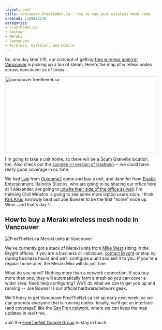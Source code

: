 ```yaml
--- 
layout: post
title: Vancouver.FreeTheNet.Ca - how to buy your wireless mesh node
created: 1189813246
categories: 
- FreeTheNet.ca
- Gastown
- Meraki
- Vancouver
- Wireless, Cellular, and Mobile
---
```

<p>So, one day later (!!!), our concept of getting <a href="http://bmannconsulting.com/blog/bmann/vancouver-freethenet-ca-community-wireless-your-neighbourhood#comment-136571">free wireless going in Vancouver</a> is picking up a ton of steam. Here's the map of wireless nodes across Vancouver as of today:</p>

<a href="http://www.flickr.com/photos/boris/1383645464/" title="Photo Sharing"><img src="http://farm2.static.flickr.com/1216/1383645464_44820b77b6.jpg" width="500" height="251" alt="vancouver.freethenet.ca" /></a>

<p>I'm going to take a unit home, so there will be a South Granville location, too. Also check out the <a href="http://www.flickr.com/photos/boris/1382749731/">zoomed-in version of Gastown</a> -- we could have really good coverage in no time.</p>

<p>We had <a href="http://vancouvertechguy.com/free-willy-the-internet">Lyal</a> from <a href="http://www.outcome3.com">Outcome3</a> come and buy a unit, and Jennifer from <a href="http://www.elasticentertainment.com">Elastic Entertainment</a>. Raincity Studios, who are going to be sharing our office here at 1 Alexander, are going to <a href="http://www.raincitystudios.com/thestandard/free-wi-fi-for-the-people-of-vancouver">unwire their side of the office as well</a>. I'm thinking Chill Winston is going to see some more laptop users soon. I think <a href="http://www.kriskrug.com">Kris Krug</a> narrowly beat out Joe Bowser to be the first "home" node up. Wow...and that's day 1!</p>

<h2>How to buy a Meraki wireless mesh node in Vancouver</h2>

<img src="http://bmannconsulting.com/sites/bmannconsulting.com/files/freethenet10.gif" title="FreeTheNet.ca Meraki units in Vancouver"/>

<p>We've currently got a stack of Meraki units from <a href="http://www.geodata.ca">Mike West</a> sitting in the Bryght offices. If you are a business or individual, <a href="http://www.bryght.com">contact Bryght</a> or stop by during business hours and we'll configure a unit and sell it to you. If you're a regular home user, the Meraki Mini will do just fine.</p>

<p>What do you need? Nothing more than a network connection. If you buy more than one, they will automatically form a mesh so you can cover a wider area. Need help configuring? We'll do what we can to get you up and running -- Joe Bowser is our official hardware/network geek.</p>

<p>We'll hurry to get Vancouver.FreeTheNet.ca set up early next week, so we can promote everyone that is running nodes. Ideally, we'll get an interface (and coverage!) like the <a href="http://sf.meraki.com/overview">San Fran network</a>, where we can keep the map updated in real time.</p>

<p>Join the <a href="http://groups.google.com/group/freethenet-ca">FreeTheNet Google Group</a> to stay in touch.</p>
<!--break-->
